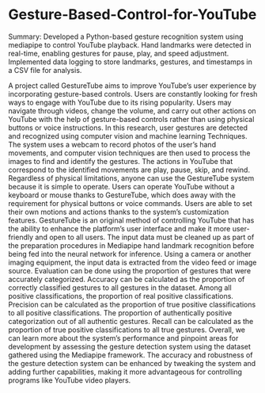 # Gesture-Based-Control-for-YouTube
Summary: Developed a Python-based gesture recognition system using mediapipe to control YouTube playback. Hand landmarks were detected in real-time, enabling gestures for pause, play, and speed adjustment. Implemented data logging to store landmarks, gestures, and timestamps in a CSV file for analysis.

A project called GestureTube aims to improve YouTube’s user experience by incorporating gesture-based controls. Users are constantly looking for fresh ways to engage with YouTube due to its rising popularity. Users may navigate through videos, change the volume, and carry out other actions on YouTube with the help of gesture-based controls rather than using physical buttons or voice instructions.
In this research, user gestures are detected and recognized using computer vision and machine learning Techniques. The system uses a webcam to record photos of the user’s hand movements, and computer vision techniques are then used to process the images to find and identify the gestures. The actions in YouTube that correspond to the identified movements are play, pause, skip, and rewind. Regardless of physical limitations, anyone can use the GestureTube system because it is simple to operate. Users can operate YouTube without a keyboard or mouse thanks to GestureTube, which does away with the requirement for physical buttons or voice commands. Users are able to set their own motions and actions thanks to the system’s customization features. GestureTube is an original method of controlling YouTube that has the ability to enhance the platform’s user interface and make it more user-friendly and open to all users.
The input data must be cleaned up as part of the preparation procedures in Mediapipe hand landmark recognition before being fed into the neural network for inference. Using a camera or another imaging equipment, the input data is extracted from the video feed or image source. Evaluation can be done using the proportion of gestures that were accurately categorized. Accuracy can be calculated as the proportion of correctly classified gestures to all gestures in the dataset. Among all positive classifications, the proportion of real positive classifications. Precision can be calculated as the proportion of true positive classifications to all positive classifications. 
The proportion of authentically positive categorization out of all authentic gestures. Recall can be calculated as the proportion of true positive classifications to all true gestures. Overall, we can learn more about the system’s performance and pinpoint areas for development by assessing the gesture detection system using the dataset gathered using the Mediapipe framework. The accuracy and robustness of the gesture detection system can be enhanced by tweaking the system and adding further capabilities, making it more advantageous for controlling programs like YouTube video players.
